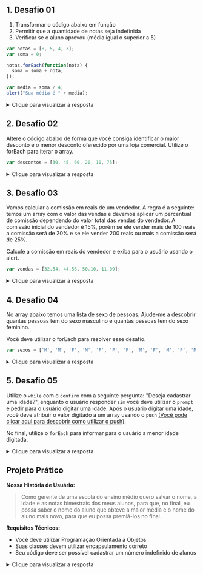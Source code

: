 ## 1. Desafio 01

1. Transformar o código abaixo em função
2. Permitir que a quantidade de notas seja indefinida
3. Verificar se o aluno aprovou (média igual o superior a 5)

````js
var notas = [8, 5, 4, 3];
var soma = 0;

notas.forEach(function(nota) {
  soma = soma + nota;
});

var media = soma / 4;
alert("Sua média é " + media);
````

<details> 
  <summary>Clique para visualizar a resposta</summary>

  ````js
  /* 1. Criei uma função chamada calcularMedia e coloquei todo o código inicial dentro dela. */
  function calcularMedia() {
    var notas = [8, 5, 4, 3, 6];
    var soma = 0;

    notas.forEach(function(nota) {
        soma = soma + nota;
    });

    var media = soma / notas.length;
    /* 2. Para que a quantidade de notas seja indefinida, foi necessário dividir pela quantidade de ítens do array e não pelo número 4 estaticamente. */

    alert("Sua média é " + media);

    /* Aqui eu uso o if para verificar se o aluno aprovou ou não */
    if (media >= 5) {
        alert("Aluno foi aprovado");
    } else {
        alert("Aluno foi reprovado");
    }
  }

  calcularMedia();
  /* Aqui eu executo a função recém criada. */
  ````

</details>

## 2. Desafio 02

Altere o código abaixo de forma que você consiga identificar o maior desconto e o menor desconto oferecido por uma loja comercial. Utilize o forEach para iterar o array.

````js
var descontos = [30, 45, 60, 20, 10, 75];
````

<details> 
  <summary>Clique para visualizar a resposta</summary>

````js
var descontos = [30, 45, 60, 20, 10, 75];
var maior = 0;
var menor = 100;

descontos.forEach(function(valor, index) {
  if (valor > maior) {
    maior = valor;
  }
  
  if (valor < menor) {
    menor = valor;
  }
});

alert("O menor desconto é: " + menor);
alert("O maior desconto é: " + maior);

````
</details>

## 3. Desafio 03

Vamos calcular a comissão em reais de um vendedor. A regra é a seguinte: temos um array com o valor das vendas e devemos aplicar um percentual de comissão dependendo do valor total das vendas do vendedor. A comissão inicial do vendedor é 15%, porém se ele vender mais de 100 reais a comissão será de 20% e se ele vender 200 reais ou mais a comissão será de 25%. 

Calcule a comissão em reais do vendedor e exiba para o usuário usando o alert.

````js
var vendas = [32.54, 44.56, 50.10, 11.09];
````

<details> 
  <summary>Clique para visualizar a resposta</summary>

````js
var vendas = [32.54, 44.56, 50.10, 11.09];
var totalVendas = 0;
var valorComissao = 0;

vendas.forEach(function(valor, index) {
  totalVendas = totalVendas + valor;
});

if (totalVendas <= 100) {
  valorComissao = totalVendas * 0.15;
} else if (totalVendas > 100 && totalVendas <= 200) {
  valorComissao = totalVendas * 0.2;
} else if (totalVendas > 200) {
  valorComissao = totalVendas * 0.25;
}

alert("O valor total das suas vendas é: " + totalVendas);
alert("O valor da sua comissão é: " + valorComissao);
````

</details>

## 4. Desafio 04

No array abaixo temos uma lista de sexo de pessoas. Ajude-me a descobrir quantas pessoas tem do sexo masculino e quantas pessoas tem do sexo feminino.

Você deve utilizar o forEach para resolver esse desafio.

````js
var sexos = ['M', 'M', 'F', 'M', 'F', 'F', 'F', 'M', 'F', 'M', 'F', 'M', 'F', 'F', 'M', 'M', 'M', 'F', 'F'];
````

<details> 
  <summary>Clique para visualizar a resposta</summary>

````js
var sexos = ['M', 'M', 'F', 'M', 'F', 'F', 'F', 'M', 'F', 'M', 'F', 'M', 'F', 'F', 'M', 'M', 'M', 'F', 'F'];
var masculino = 0;
var feminino = 0;

sexos.forEach(function(valor, index) {
  if (valor == 'F') {
    feminino++;
    // feminino = feminino + 1;
    // feminino += 1;
  } else if (valor == 'M') {
    masculino++;
  }
});

alert("A quantidade masculina é: " + masculino);
alert("A quantidade feminina é: " + feminino);
````

</details>

## 5. Desafio 05

Utilize o ``while`` com o  ``confirm`` com a seguinte pergunta: "Deseja cadastrar uma idade?", enquanto o usuário responder ``sim`` você deve utilizar o ``prompt`` e pedir para o usuário digitar uma idade. Após o usuário digitar uma idade, você deve atribuir o valor digitado a um array usando o ``push`` [(Você pode clicar aqui para descobrir como utilizar o push)](https://developer.mozilla.org/pt-BR/docs/Web/JavaScript/Reference/Global_Objects/Array/push). 

No final, utilize o ``forEach`` para informar para o usuário a menor idade digitada. 

<details> 
  <summary>Clique para visualizar a resposta</summary>

````js
// noprotect

var idades = [];
var menor = 999;

while (confirm("Você deseja cadastrar idade?")) {
  var idade = prompt("Digite a idade");
  idades.push(idade);
}

idades.forEach(function(valor, index) {
  if (valor < menor) {
    menor = valor;
  }
});

alert("A menor idade é: " + menor);
````

</details>

## Projeto Prático

**Nossa História de Usuário:**

> Como gerente de uma escola do ensino médio quero salvar o nome, a idade e as notas bimestrais dos meus alunos, para que, no final, eu possa saber o nome do aluno que obteve a maior média e o nome do aluno mais novo, para que eu possa premiá-los no final.

**Requisitos Técnicos:**

* Você deve utilizar Programação Orientada a Objetos
* Suas classes devem utilizar encapsulamento correto
* Seu código deve ser possível cadastrar um número indefinido de alunos

<details> 
  <summary>Clique para visualizar a resposta</summary>

````js
class Aluno {
  #notas = [];
  #totalNotas = 0;
  
  constructor(nome, anoNascimento) {
    this.nome = nome;
    this.anoNascimento = anoNascimento;
    this.#calculaIdade();
  }
  
  #calculaIdade() {
    this.idade = 2021 - this.anoNascimento;
  }
  
  adicionaNota(nota) {
    if (this.#notas.length == 4) {
      alert("Você já adicionou quatro notas. Ignorando.");
    } else {
      this.#notas.push(nota);
    }
  }
  
  calculaMedia() {
    this.#notas.forEach((valor) => {
      this.#totalNotas += valor;
    });

    this.media = this.#totalNotas / this.#notas.length;
  }
}

var alunos = [];

aluno1 = new Aluno("Adéliton", 1992);
aluno1.adicionaNota(8.9);
aluno1.adicionaNota(9);
aluno1.adicionaNota(5.5);
aluno1.adicionaNota(7.8);
aluno1.calculaMedia();
alunos.push(aluno1);

aluno2 = new Aluno("João", 1995);
aluno2.adicionaNota(5);
aluno2.adicionaNota(7);
aluno2.adicionaNota(8.3);
aluno2.adicionaNota(3.4);
aluno2.calculaMedia();
alunos.push(aluno2);

aluno3 = new Aluno("Maria", 1992);
aluno3.adicionaNota(10);
aluno3.adicionaNota(9.5);
aluno3.adicionaNota(8.9);
aluno3.adicionaNota(9.1);
aluno3.calculaMedia();
alunos.push(aluno3);

aluno4 = new Aluno("Alberto", 1990);
aluno4.adicionaNota(4.5);
aluno4.adicionaNota(5.9);
aluno4.adicionaNota(3.1);
aluno4.adicionaNota(4.3);
aluno4.calculaMedia();
alunos.push(aluno4);

var idadeMaisNova = 999;
var maiorMedia = 0;
var alunoMaisNovo = null;
var alunoMaiorMedia = null

alunos.forEach(function(aluno) {
  if (aluno.idade < idadeMaisNova) {
    idadeMaisNova = aluno.idade;
    alunoMaisNovo = aluno;
  }
  
  if (aluno.media > maiorMedia) {
    maiorMedia = aluno.media;
    alunoMaiorMedia = aluno;
  }
});

alert("O aluno mais novo é: " + alunoMaisNovo.nome);
alert("O aluno com a maior média é: " + alunoMaiorMedia.nome); 

console.log(alunos);
````

Foi feito o uso de [Arrow Functions](https://www.w3schools.com/js/js_arrow_function.asp) do JavaScript. O uso de arrow functions foi necessário para não termos problemas com o ``this`` do JavaScript.
</details>
